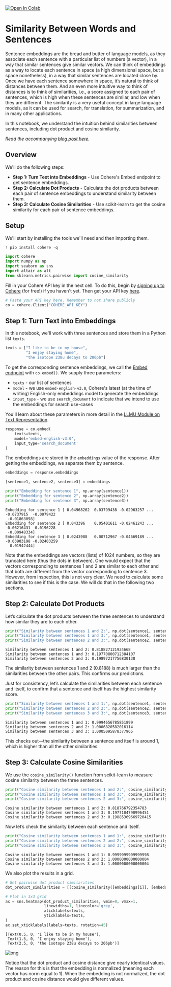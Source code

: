<a target="_blank" href="https://colab.research.google.com/github/cohere-ai/notebooks/blob/main/notebooks/What_Is_Similarity_Between_Sentences.ipynb">
  <img src="https://colab.research.google.com/assets/colab-badge.svg" alt="Open In Colab"/>
</a>

# Similarity Between Words and Sentences

Sentence embeddings are the bread and butter of language models, as they associate each sentence with a particular list of numbers (a vector), in a way that similar sentences give similar vectors. We can think of embeddings as a way to locate each sentence in space (a high dimensional space, but a space nonetheless), in a way that similar sentences are located close by. Once we have each sentence somewhere in space, it’s natural to think of distances between them. And an even more intuitive way to think of distances is to think of similarities, i.e., a score assigned to each pair of sentences, which is high when these sentences are similar, and low when they are different. The similarity is a very useful concept in large language models, as it can be used for search, for translation, for summarization, and in many other applications. 

In this notebook, we understand the intuition behind similarities between sentences, including dot product and cosine similarity.

_Read the accompanying [blog post here](https://docs.cohere.com/docs/similarity-between-words-and-sentences)._

## Overview

We'll do the following steps:
- **Step 1: Turn Text into Embeddings** - Use Cohere's Embed endpoint to get sentence embeddings.
- **Step 2: Calculate Dot Products** - Calculate the dot products between each pair of sentence embeddings to understand similarity between them.
- **Step 3: Calculate Cosine Similarities** - Use scikit-learn to get the cosine similarity for each pair of sentence embeddings.

## Setup

We'll start by installing the tools we'll need and then importing them.


```python
! pip install cohere -q
```


```python
import cohere
import numpy as np
import seaborn as sns
import altair as alt
from sklearn.metrics.pairwise import cosine_similarity
```

Fill in your Cohere API key in the next cell. To do this, begin by [signing up to Cohere](https://os.cohere.ai/) (for free!) if you haven't yet. Then get your API key [here](https://dashboard.cohere.com/api-keys).


```python
# Paste your API key here. Remember to not share publicly
co = cohere.Client("COHERE_API_KEY") 
```

## Step 1: Turn Text into Embeddings

In this notebook, we'll work with three sentences and store them in a Python list `texts`.


```python
texts = ["I like to be in my house", 
         "I enjoy staying home", 
         "the isotope 238u decays to 206pb"]
```

To get the corresponding sentence embeddings, we call the [Embed endpoint](https://docs.cohere.com/reference/embed) with `co.embed()`. We supply three parameters:
- `texts` - our list of sentences
- `model` - we use `embed-english-v3.0`, Cohere's latest (at the time of writing) English-only embeddings model to generate the embeddings
- `input_type` - we use `search_document` to indicate that we intend to use the embeddings for search use-cases

You'll learn about these parameters in more detail in the [LLMU Module on Text Representation](https://docs.cohere.com/docs/intro-text-representation).


```python
response = co.embed(
    texts=texts,
    model='embed-english-v3.0',
    input_type='search_document'
)
```

The embeddings are stored in the `embeddings` value of the response. After getting the embeddings, we separate them by sentence.


```python
embeddings = response.embeddings

[sentence1, sentence2, sentence3] = embeddings

print("Embedding for sentence 1", np.array(sentence1))
print("Embedding for sentence 2", np.array(sentence2))
print("Embedding for sentence 3", np.array(sentence3))
```

    Embedding for sentence 1 [ 0.04968262  0.03799438 -0.02963257 ... -0.0737915  -0.0079422
     -0.01863098]
    Embedding for sentence 2 [ 0.043396    0.05401611 -0.02461243 ... -0.06216431 -0.0196228
     -0.00948334]
    Embedding for sentence 3 [ 0.0243988   0.00712967 -0.04669189 ... -0.03903198 -0.02403259
      0.01942444]


Note that the embeddings are vectors (lists) of 1024 numbers, so they are truncated here (thus the dots in between).  One would expect that the vectors corresponding to sentences 1 and 2 are similar to each other and that both are different from the vector corresponding to sentence 3. However, from inspection, this is not very clear. We need to calculate some similarities to see if this is the case.  We will do that in the following two sections.

## Step 2: Calculate Dot Products

Let’s calculate the dot products between the three sentences to understand how similar they are to each other.


```python
print("Similarity between sentences 1 and 2:", np.dot(sentence1, sentence2))
print("Similarity between sentences 1 and 3:", np.dot(sentence1, sentence3))
print("Similarity between sentences 2 and 3:", np.dot(sentence2, sentence3))
```

    Similarity between sentences 1 and 2: 0.818827121924668
    Similarity between sentences 1 and 3: 0.19770800712384107
    Similarity between sentences 2 and 3: 0.19897217756830138


The similarity between sentences 1 and 2 (0.8188) is much larger than the similarities between the other pairs. This confirms our predictions.

Just for consistency, let’s calculate the similarities between each sentence and itself, to confirm that a sentence and itself has the highest similarity score.


```python
print("Similarity between sentences 1 and 1:", np.dot(sentence1, sentence1))
print("Similarity between sentences 2 and 2:", np.dot(sentence2, sentence2))
print("Similarity between sentences 3 and 3:", np.dot(sentence3, sentence3))
```

    Similarity between sentences 1 and 1: 0.9994656785851899
    Similarity between sentences 2 and 2: 1.0006820582016114
    Similarity between sentences 3 and 3: 1.0005095878377965


This checks out—the similarity between a sentence and itself is around 1, which is higher than all the other similarities.

## Step 3: Calculate Cosine Similarities

We use the `cosine_similarity()` function from scikit-learn to measure cosine similarity between the three sentences.


```python
print("Cosine similarity between sentences 1 and 2:", cosine_similarity([sentence1], [sentence2])[0][0])
print("Cosine similarity between sentences 1 and 3:", cosine_similarity([sentence1], [sentence3])[0][0])
print("Cosine similarity between sentences 2 and 3:", cosine_similarity([sentence2], [sentence3])[0][0])
```

    Cosine similarity between sentences 1 and 2: 0.818766792354783
    Cosine similarity between sentences 1 and 3: 0.1977104790996451
    Cosine similarity between sentences 2 and 3: 0.19885369669720415


Now let’s check the similarity between each sentence and itself. 


```python
print("Cosine similarity between sentences 1 and 1:", cosine_similarity([sentence1], [sentence1])[0][0])
print("Cosine similarity between sentences 2 and 2:", cosine_similarity([sentence2], [sentence2])[0][0])
print("Cosine similarity between sentences 3 and 3:", cosine_similarity([sentence3], [sentence3])[0][0])
```

    Cosine similarity between sentences 1 and 1: 0.9999999999999998
    Cosine similarity between sentences 2 and 2: 1.0000000000000004
    Cosine similarity between sentences 3 and 3: 1.0000000000000004


We also plot the results in a grid.


```python
# Get pairwise dot product similarities
dot_product_similarities = [[cosine_similarity([embeddings[i]], [embeddings[j]])[0][0] for i in range(len(embeddings))] for j in range(len(embeddings))]

# Plot in 3x3 grid
ax = sns.heatmap(dot_product_similarities, vmin=0, vmax=1,
                 linewidths=1, linecolor='grey',
                 xticklabels=texts,
                 yticklabels=texts,
)
ax.set_xticklabels(labels=texts, rotation=45)
```




    [Text(0.5, 0, 'I like to be in my house'),
     Text(1.5, 0, 'I enjoy staying home'),
     Text(2.5, 0, 'the isotope 238u decays to 206pb')]




    
![png](/Users/catherinedeskur/Documents/Fern/fern-platform/clis/jupyter-to-mdx/output/notebooks/llmu/What_Is_Similarity_Between_Sentences_24_1.png)
    


Notice that the dot product and cosine distance give nearly identical values. The reason for this is that the embedding is normalized (meaning each vector has norm equal to 1). When the embedding is not normalized, the dot product and cosine distance would give different values.
